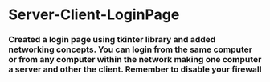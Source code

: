 # Server-Client-LoginPage
### Created a login page using tkinter library and added networking concepts. You can login from the same computer or from any computer within the network making one computer a server and other the client. Remember to disable your firewall 
